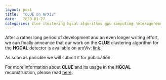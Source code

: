```yaml
---
layout: post
title:  "CLUE on ArXiv"
date:   2020-01-27
categories: clue clustering hgcal algorithms gpu computing heterogeneous
---
```


After a rather long period of development and an even longer writing effort, we
can finally announce that our work on the **CLUE** clustering
algorithm for the **HGCAL** detector is available on arxViv: [link][clue-arxiv].

As soon as possible we will submit it for publication.

For more information about **CLUE** and its usage in the **HGCAL**
reconstruction, please read [here][clue-reco].

[clue-arxiv]: https://arxiv.org/abs/2001.09761v1
[clue-reco]: http://hgcal.web.cern.ch/hgcal/Reconstruction/Tutorial/
